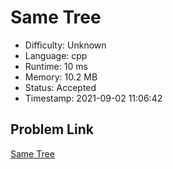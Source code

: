 # Same Tree

- Difficulty: Unknown
- Language: cpp
- Runtime: 10 ms
- Memory: 10.2 MB
- Status: Accepted
- Timestamp: 2021-09-02 11:06:42

## Problem Link
[Same Tree](https://leetcode.com/problems/same-tree)

